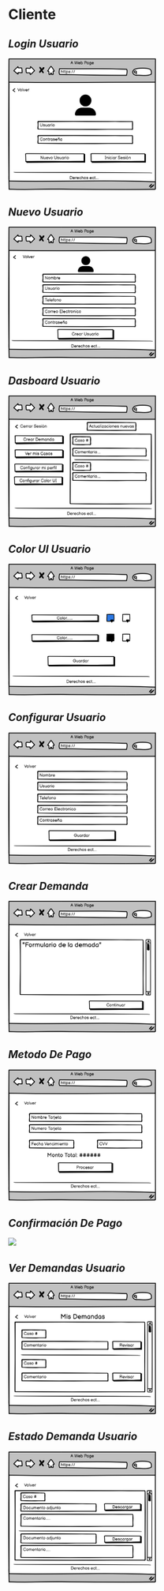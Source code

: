 # Cliente

## ***Login Usuario***
<img src="./Usuario/LoginUsuario.png" width="300">

## ***Nuevo Usuario***
<img src="./Usuario/NuevoUsuario.png" width="300">

## ***Dasboard Usuario***
<img src="./Usuario/DasboardUsuario.png" width="300">

## ***Color UI Usuario***
<img src="./Usuario/ColorUIUsuario.png" width="300">

## ***Configurar Usuario***
<img src="./Usuario/ConfigurarUsuario.png" width="300">

## ***Crear Demanda***
<img src="./Usuario/CrearDemanda.png" width="300">

## ***Metodo De Pago***
<img src="./Usuario/MetodoDePago.png" width="300">

## ***Confirmación De Pago***
<img src="./Usuario/ConfirmaciónDePago.png" width="300">

## ***Ver Demandas Usuario***
<img src="./Usuario/VerDemandasUsuario.png" width="300">

## ***Estado Demanda Usuario***
<img src="./Usuario/EstadoDemandaUsuario.png" width="300">
